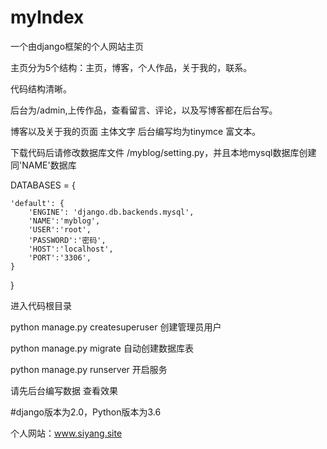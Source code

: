 # myIndex
一个由django框架的个人网站主页

主页分为5个结构：主页，博客，个人作品，关于我的，联系。

代码结构清晰。

后台为/admin,上传作品，查看留言、评论，以及写博客都在后台写。

博客以及关于我的页面 主体文字 后台编写均为tinymce 富文本。

下载代码后请修改数据库文件 /myblog/setting.py，并且本地mysql数据库创建同'NAME'数据库

DATABASES = {

    'default': {
        'ENGINE': 'django.db.backends.mysql',  
        'NAME':'myblog',
        'USER':'root',  
        'PASSWORD':'密码',
        'HOST':'localhost',
        'PORT':'3306',
    }
}

进入代码根目录

python manage.py createsuperuser 创建管理员用户

python manage.py migrate 自动创建数据库表

python manage.py runserver 开启服务

请先后台编写数据 查看效果

#django版本为2.0，Python版本为3.6

个人网站：www.siyang.site
